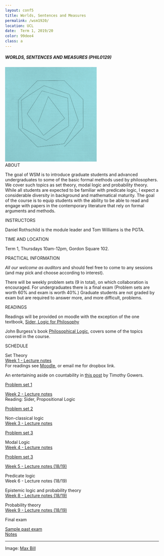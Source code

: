 ```yaml
---
layout: conf5
title: Worlds, Sentences and Measures
permalink: /wsm1920/
location: UCL
date:  Term 1, 2019/20
color: 99dee4
class: a
---
```


##### WORLDS, SENTENCES AND MEASURES (PHIL0129)

<img src="/materials/bill.jpg" width="300">

<div class="maintext" markdown="1">

<div class="title"> ABOUT </div>

The goal of WSM is to introduce graduate students and advanced undergraduates to some of the basic formal methods used by philosophers. We cover such topics as set theory, modal logic and probability theory.  While all students are expected to be familiar with predicate logic, I expect a considerable diversity in background and mathematical maturity. The goal of the course is to equip students with the ability to be able to read and engage with papers in the contemporary literature that rely on formal arguments and methods.


<div class="title"> INSTRUCTORS </div>

Daniel Rothschild is the module leader and Tom Williams is the PGTA.

<div class="title"> TIME AND LOCATION </div>

Term 1, Thursdays 10am-12pm, Gordon Square 102.

<div class="title"> PRACTICAL INFORMATION </div>

*All our welcome as auditors* and should feel free to come to any sessions (and may pick and choose according to interest).

There will be weekly problem sets  (9 in total), on which collaboration is encouraged.  For undergraduates there is a final exam (Problem sets are worth 60% and exam is worth 40%.)  Graduate students are not graded by exam but are required to answer more, and more difficult, problems.


<div class="title"> READINGS </div>

Readings will be provided on moodle with the exception of the one textbook, [Sider, Logic for Philosophy](https://www.amazon.co.uk/Logic-Philosophy-Theodore-Sider/dp/0199575584)

John Burgess's book [Philosophical Logic](https://www.amazon.co.uk/Philosophical-Princeton-Foundations-Contemporary-Philosophy/dp/0691156336), covers some of the topics covered in the course.

<p>
<div class="title"> SCHEDULE </div>
</p>

<span class="titleblack"> Set Theory </span><br>
[Week 1 - Lecture notes ](https://www.dropbox.com/s/nkr0ukf2h8hhk8g/WSM%20Set%20Theory.pdf?dl=0)<br>
For readings see [Moodle](https://moodle.ucl.ac.uk/), or email me for dropbox link.<br>

An entertaining aside on countability in [this post](https://gowers.wordpress.com/2012/05/20/a-look-at-a-few-tripos-questions-vii/) by Timothy Gowers.<br>

[Problem set 1](https://www.dropbox.com/s/y1jqr2qp3xajsww/WSMPS1.pdf?dl=0)<br>

[Week 2 - Lecture notes](https://www.dropbox.com/s/s2woswtwsqjdau4/WSM%20ST%20%2BPL.pdf?dl=0)<br>
Reading: Sider, Propositional Logic<br>


[Problem set 2](https://www.dropbox.com/s/q40ng03osydw7i6/WSM%20PS2%20%281920%29.pdf?dl=0)<br>


<span class="titleblack"> Non-classical logic </span><br>
[Week 3 - Lecture notes](https://www.dropbox.com/s/6ed8duz3f6nzcya/WSM%20NCL.pdf?dl=0)<br>

[Problem set 3](https://www.dropbox.com/s/qdz1q6b44475xxp/WSMPS3.pdf?dl=0)<br>


<span class="titleblack">Modal Logic</span><br>
[Week 4 - Lecture notes](https://www.dropbox.com/s/4lqrsz8b6luhgrz/WSM%20Modal%20Logic.pdf?dl=0)<br>

[Problem set 3](https://www.dropbox.com/s/b2q8cywutcmi1mi/WSM%20PS4%201920.pdf?dl=0)<br>

[Week 5 - Lecture notes (18/19)](https://www.dropbox.com/s/4ucfiti0y4sjlyh/WSM18-19%20-%20Modal%20Logic%20cont.pdf?dl=0)<br>


<span class="titleblack">Predicate logic</span><br>
Week 6 - Lecture notes (18/19)<br>



<span class="titleblack">Epistemic logic and probability theory</span><br>
[Week 8 - Lecture notes (18/19)](https://www.dropbox.com/s/sm0pmss2lja586d/WSM16%20-%20Counterfactuals%20and%20Probability.pdf?dl=0)<br>

<span class="titleblack">Probability theory</span><br>
[Week 9 - Lecture notes (18/19)](https://www.dropbox.com/s/jpm37lazea312bj/WSM18-19%20-Probability%202.pdf?dl=0)<br>





<div class="title"> Final exam </div>

[Sample past exam](https://danielrothschild.com/wsmfinal1516.pdf)<br>
[Notes](https://www.dropbox.com/s/frvxxmpejtxvv9j/finalnotes2.pdf?dl=0)

---

Image: [Max Bill](https://en.wikipedia.org/wiki/Max_Bill)
